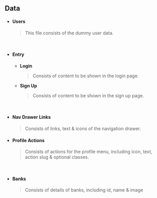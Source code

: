 ## Data

- #### Users
  > This file consists of the dummy user data.

<br>

- #### Entry
  - **Login**
    > Consists of content to be shown in the login page.
  - **Sign Up**
    > Consists of content to be shown in the sign up page.

<br>

- #### Nav Drawer Links
  > Consists of links, text & icons of the navigation drawer.

- #### Profile Actions
  > Consists of actions for the profile menu, including icon, text, action slug & optional classes.

<br>

- #### Banks
  > Consists of details of banks, including id, name & image
